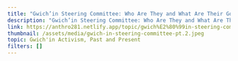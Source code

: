 ```yaml
---
title: "Gwich’in Steering Committee: Who Are They and What Are Their Goals"
description: "Gwich’in Steering Committee: Who Are They and What Are Their Goals"
link: https://anthro281.netlify.app/topic/gwich%E2%80%99in-steering-committee-who-are-they-and-what-are-their-goals
thumbnail: /assets/media/gwich-in-steering-committee-pt.2.jpeg
topic: Gwich'in Activism, Past and Present
filters: []
---
```

